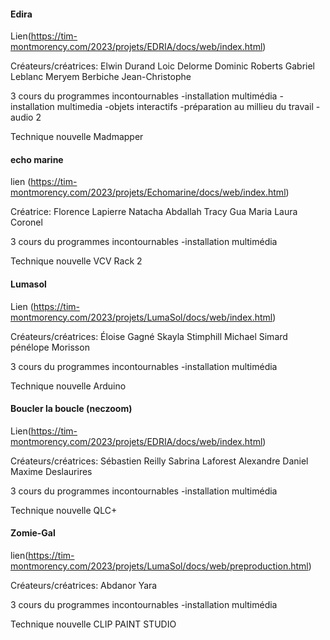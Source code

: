 ####  Edira
  Lien(https://tim-montmorency.com/2023/projets/EDRIA/docs/web/index.html)

  Créateurs/créatrices:
    Elwin Durand
    Loic Delorme
    Dominic Roberts
    Gabriel Leblanc
    Meryem Berbiche
    Jean-Christophe


  3 cours du programmes incontournables -installation multimédia
      -installation multimedia
      -objets interactifs
      -préparation au millieu du travail
      -audio 2

  Technique nouvelle
      Madmapper 
    
####  echo marine

  lien (https://tim-montmorency.com/2023/projets/Echomarine/docs/web/index.html)

  Créatrice:
    Florence Lapierre
    Natacha Abdallah
    Tracy Gua
    Maria Laura Coronel

  3 cours du programmes incontournables -installation multimédia

  Technique nouvelle
    VCV Rack 2
  
####  Lumasol

  Lien (https://tim-montmorency.com/2023/projets/LumaSol/docs/web/index.html)
  
  
  Créateurs/créatrices:
    Éloise Gagné
    Skayla Stimphill
    Michael Simard
    pénélope Morisson
    

3 cours du programmes incontournables -installation multimédia

Technique nouvelle
  Arduino

####  Boucler la boucle (neczoom)

Lien(https://tim-montmorency.com/2023/projets/EDRIA/docs/web/index.html)

Créateurs/créatrices:
  Sébastien Reilly
  Sabrina Laforest
  Alexandre Daniel
  Maxime Deslaurires

3 cours du programmes incontournables -installation multimédia

Technique nouvelle
  QLC+
  
  
#### Zomie-Gal

lien(https://tim-montmorency.com/2023/projets/LumaSol/docs/web/preproduction.html)

Créateurs/créatrices:
  Abdanor Yara

3 cours du programmes incontournables -installation multimédia

Technique nouvelle
 CLIP PAINT STUDIO
